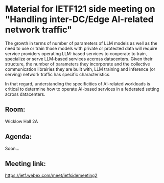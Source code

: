 # Material for IETF121 side meeting on "Handling inter-DC/Edge AI-related network traffic"

The growth in terms of number of parameters of LLM models as well as the need to use or train those models with private or protected data will require service providers operating LLM-based services to cooperate to train, specialize or serve LLM-based services accross datacenters. 
Given their structure, the number of parameters they incorporate and the collective communication librairies they are built with, LLM training and inference (or serving) network traffic has specific characteristics.

In that regard, understanding the specificities of AI-related workloads is critical to determine how to operate AI-based services in a federated setting across datacenters.

## Room: 
Wicklow Hall 2A

## Agenda:

Soon...

## Meeting link: 
https://ietf.webex.com/meet/ietfsidemeeting2


